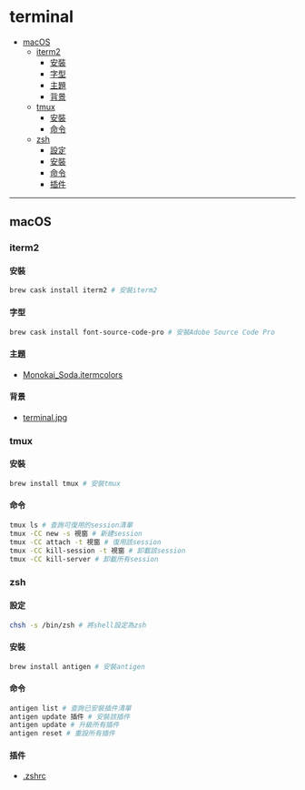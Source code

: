 # terminal

<!-- vim-markdown-toc GFM -->

* [macOS](#macos)
    - [iterm2](#iterm2)
        + [安裝](#安裝)
        + [字型](#字型)
        + [主題](#主題)
        + [背景](#背景)
    - [tmux](#tmux)
        + [安裝](#安裝-1)
        + [命令](#命令)
    - [zsh](#zsh)
        + [設定](#設定)
        + [安裝](#安裝-2)
        + [命令](#命令-1)
        + [插件](#插件)

<!-- vim-markdown-toc -->

---

## macOS

### iterm2

#### 安裝

```zsh
brew cask install iterm2 # 安裝iterm2
```

#### 字型

```zsh
brew cask install font-source-code-pro # 安裝Adobe Source Code Pro
```

#### 主題

-   [Monokai_Soda.itermcolors](https://github.com/misakisuna705/Vimsual-Studio/blob/master/res/theme/iterm/Monokai_Soda.itermcolors)

#### 背景

-   [terminal.jpg](https://github.com/misakisuna705/Vimsual-Studio/blob/master/res/img/terminal.jpg)

### tmux

#### 安裝

```zsh
brew install tmux # 安裝tmux
```

#### 命令

```zsh
tmux ls # 查詢可復用的session清單
tmux -CC new -s 視窗 # 新建session
tmux -CC attach -t 視窗 # 復用該session
tmux -CC kill-session -t 視窗 # 卸載該session
tmux -CC kill-server # 卸載所有session
```

### zsh

#### 設定

```zsh
chsh -s /bin/zsh # 將shell設定為zsh
```

#### 安裝

```zsh
brew install antigen # 安裝antigen
```

#### 命令

```zsh
antigen list # 查詢已安裝插件清單
antigen update 插件 # 安裝該插件
antigen update # 升級所有插件
antigen reset # 重設所有插件
```

#### 插件

-   [.zshrc](https://github.com/misakisuna705/Vimsual-Studio/blob/master/res/config/zsh/macOS/.zshrc)
